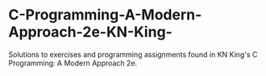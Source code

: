 # C-Programming-A-Modern-Approach-2e-KN-King-
Solutions to exercises and programming assignments found in KN King's C Programming: A Modern Approach 2e.
